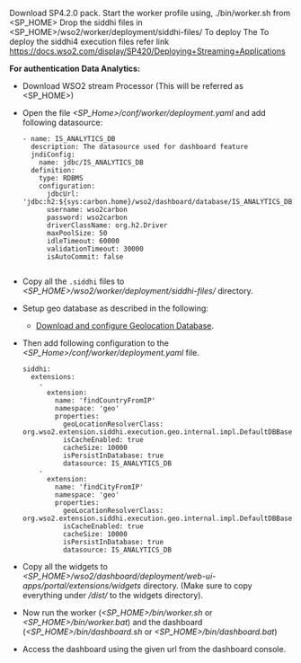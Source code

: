 Download SP4.2.0 pack.
Start the worker profile using, ./bin/worker.sh from <SP_HOME>
Drop the siddhi files in <SP_HOME>/wso2/worker/deployment/siddhi-files/
To deploy The To deploy the siddhi4 execution files refer link https://docs.wso2.com/display/SP420/Deploying+Streaming+Applications

**For authentication Data Analytics:**
- Download WSO2 stream Processor (This will be referred as <SP_HOME>)
- Open the file _<SP_Home>/conf/worker/deployment.yaml_ and add following datasource:
    ```
    - name: IS_ANALYTICS_DB
      description: The datasource used for dashboard feature
      jndiConfig:
        name: jdbc/IS_ANALYTICS_DB
      definition:
        type: RDBMS
        configuration:
          jdbcUrl: 'jdbc:h2:${sys:carbon.home}/wso2/dashboard/database/IS_ANALYTICS_DB;AUTO_SERVER=TRUE'
          username: wso2carbon
          password: wso2carbon
          driverClassName: org.h2.Driver
          maxPoolSize: 50
          idleTimeout: 60000
          validationTimeout: 30000
          isAutoCommit: false
              
- Copy all the `.siddhi` files to _<SP_HOME>/wso2/worker/deployment/siddhi-files/_ directory.

- Setup geo database as described in the following:
    - [Download and configure Geolocation Database](https://docs.wso2.com/display/AM210/Configuring+Geolocation+Based+Statistics).    

- Then add following configuration to the _<SP_Home>/conf/worker/deployment.yaml_ file.

    ```
    siddhi:
      extensions:
        -
          extension:
            name: 'findCountryFromIP'
            namespace: 'geo'
            properties:
              geoLocationResolverClass: org.wso2.extension.siddhi.execution.geo.internal.impl.DefaultDBBasedGeoLocationResolver
              isCacheEnabled: true
              cacheSize: 10000
              isPersistInDatabase: true
              datasource: IS_ANALYTICS_DB
        -
          extension:
            name: 'findCityFromIP'
            namespace: 'geo'
            properties:
              geoLocationResolverClass: org.wso2.extension.siddhi.execution.geo.internal.impl.DefaultDBBasedGeoLocationResolver
              isCacheEnabled: true
              cacheSize: 10000
              isPersistInDatabase: true
              datasource: IS_ANALYTICS_DB

- Copy all the widgets to _<SP_HOME>/wso2/dashboard/deployment/web-ui-apps/portal/extensions/widgets_ directory. (Make sure to copy everything under _<Widget Root>/dist/_ to the widgets directory).
  
- Now run the worker (_<SP_HOME>/bin/worker.sh_ or _<SP_HOME>/bin/worker.bat_) and the dashboard (_<SP_HOME>/bin/dashboard.sh_ or _<SP_HOME>/bin/dashboard.bat_)
- Access the dashboard using the given url from the dashboard console.
